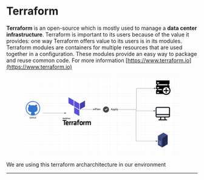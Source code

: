 # Terraform

**Terraform** is an open-source which is mostly used to manage a **data center infrastructure**. Terraform is important to its users because of the value it provides: one way Terraform offers value to its users is in its modules. Terraform modules are containers for multiple resources that are used together in a configuration. These modules provide an easy way to package and reuse common code. For more information [https://www.terraform.io](https://www.terraform.io)



<figure><img src="../../.gitbook/assets/Screen Shot 2022-10-31 at 12.17.33 AM.png" alt=""><figcaption></figcaption></figure>

We are using this terraform archarchitecture in our environment

****
